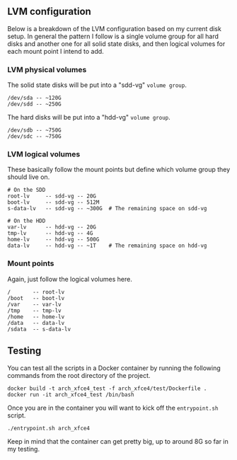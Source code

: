 ## LVM configuration

Below is a breakdown of the LVM configuration based on my current disk setup. In general the pattern I follow
is a single volume group for all hard disks and another one for all solid state disks, and then logical volumes
for each mount point I intend to add.

### LVM physical volumes

The solid state disks will be put into a "sdd-vg" `volume group`.

```
/dev/sda -- ~120G
/dev/sdd -- ~250G
```

The hard disks will be put into a "hdd-vg" `volume group`.

```
/dev/sdb -- ~750G
/dev/sdc -- ~750G
```

### LVM logical volumes

These basically follow the mount points but define which volume group they should live on.

```
# On the SDD
root-lv     -- sdd-vg -- 20G
boot-lv     -- sdd-vg -- 512M
s-data-lv   -- sdd-vg -- ~300G  # The remaining space on sdd-vg

# On the HDD
var-lv      -- hdd-vg -- 20G
tmp-lv      -- hdd-vg -- 4G
home-lv     -- hdd-vg -- 500G
data-lv     -- hdd-vg -- ~1T    # The remaining space on hdd-vg
```

### Mount points

Again, just follow the logical volumes here.

```
/       -- root-lv
/boot   -- boot-lv
/var    -- var-lv
/tmp    -- tmp-lv
/home   -- home-lv
/data   -- data-lv
/sdata  -- s-data-lv
```

## Testing

You can test all the scripts in a Docker container by running the following commands from the root directory of the project.

```
docker build -t arch_xfce4_test -f arch_xfce4/test/Dockerfile .
docker run -it arch_xfce4_test /bin/bash
```

Once you are in the container you will want to kick off the `entrypoint.sh` script.

```
./entrypoint.sh arch_xfce4
```

Keep in mind that the container can get pretty big, up to around 8G so far in my testing.